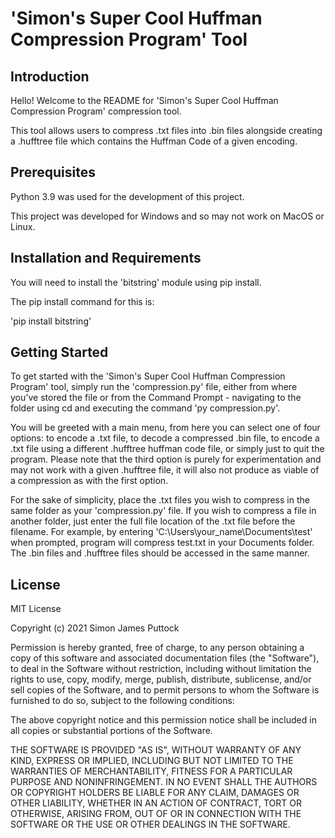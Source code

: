 # 'Simon's Super Cool Huffman Compression Program' Tool

## Introduction

Hello! Welcome to the README for 'Simon's Super Cool Huffman Compression Program'
compression tool. 

This tool allows users to compress .txt files into .bin files alongside creating
a .hufftree file which contains the Huffman Code of a given encoding. 

## Prerequisites

Python 3.9 was used for the development of this project. 

This project was developed for Windows and so may not work on MacOS or Linux.

## Installation and Requirements

You will need to install the 'bitstring' module using pip install. 

The pip install command for this is:

'pip install bitstring'

## Getting Started

To get started with the 'Simon's Super Cool Huffman Compression Program' tool,
simply run the 'compression.py' file, either from where you've stored the file or
from the Command Prompt - navigating to the folder using cd and executing the
command 'py compression.py'. 

You will be greeted with a main menu, from here you can select one of four
options: to encode a .txt file, to decode a compressed .bin file, to encode a
.txt file using a different .hufftree huffman code file, or simply just to
quit the program. Please note that the third option is purely for 
experimentation and may not work with a given .hufftree file, it will also not
produce as viable of a compression as with the first option.

For the sake of simplicity, place the .txt files you wish to compress in the
same folder as your 'compression.py' file. If you wish to compress a file in
another folder, just enter the full file location of the .txt file before the
filename. For example, by entering 'C:\Users\your_name\Documents\test' when 
prompted, program will compress test.txt in your Documents folder. The .bin 
files and .hufftree files should be accessed in the same manner.

## License

MIT License

Copyright (c) 2021 Simon James Puttock

Permission is hereby granted, free of charge, to any person obtaining a copy
of this software and associated documentation files (the "Software"), to deal
in the Software without restriction, including without limitation the rights to
use, copy, modify, merge, publish, distribute, sublicense, and/or sell
copies of the Software, and to permit persons to whom the Software is
furnished to do so, subject to the following conditions:

The above copyright notice and this permission notice shall be included in all
copies or substantial portions of the Software.

THE SOFTWARE IS PROVIDED "AS IS", WITHOUT WARRANTY OF ANY KIND, EXPRESS OR
IMPLIED, INCLUDING BUT NOT LIMITED TO THE WARRANTIES OF MERCHANTABILITY,
FITNESS FOR A PARTICULAR PURPOSE AND NONINFRINGEMENT. IN NO EVENT SHALL THE
AUTHORS OR COPYRIGHT HOLDERS BE LIABLE FOR ANY CLAIM, DAMAGES OR OTHER
LIABILITY, WHETHER IN AN ACTION OF CONTRACT, TORT OR OTHERWISE, ARISING FROM,
OUT OF OR IN CONNECTION WITH THE SOFTWARE OR THE USE OR OTHER DEALINGS IN THE
SOFTWARE.